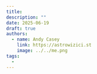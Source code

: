 ```yaml
---
title: 
description: ""
date: 2025-06-19
draft: true
authors:
  - name: Andy Casey
    link: https://astrowizici.st
    image: ../../me.png
tags:
  -
---
```


